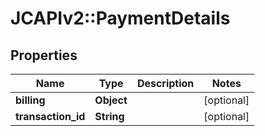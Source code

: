 # JCAPIv2::PaymentDetails

## Properties
Name | Type | Description | Notes
------------ | ------------- | ------------- | -------------
**billing** | **Object** |  | [optional] 
**transaction_id** | **String** |  | [optional] 


